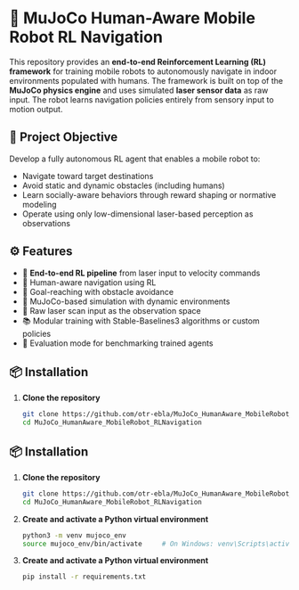 # 🤖 MuJoCo Human-Aware Mobile Robot RL Navigation

This repository provides an **end-to-end Reinforcement Learning (RL) framework** for training mobile robots to autonomously navigate in indoor environments populated with humans. The framework is built on top of the **MuJoCo physics engine** and uses simulated **laser sensor data** as raw input. The robot learns navigation policies entirely from sensory input to motion output.

## 🧠 Project Objective

Develop a fully autonomous RL agent that enables a mobile robot to:
- Navigate toward target destinations
- Avoid static and dynamic obstacles (including humans)
- Learn socially-aware behaviors through reward shaping or normative modeling
- Operate using only low-dimensional laser-based perception as observations

## ⚙️ Features

- 🧠 **End-to-end RL pipeline** from laser input to velocity commands  
- 🚶 Human-aware navigation using RL  
- 🧭 Goal-reaching with obstacle avoidance  
- 🧩 MuJoCo-based simulation with dynamic environments  
- 🔦 Raw laser scan input as the observation space  
- 📚 Modular training with Stable-Baselines3 algorithms or custom policies  
- 🧪 Evaluation mode for benchmarking trained agents  

## 📦 Installation

1. **Clone the repository**
   ```bash
   git clone https://github.com/otr-ebla/MuJoCo_HumanAware_MobileRobot_RLNavigation.git
   cd MuJoCo_HumanAware_MobileRobot_RLNavigation


## 📦 Installation

1. **Clone the repository**
   ```bash
   git clone https://github.com/otr-ebla/MuJoCo_HumanAware_MobileRobot_RLNavigation.git
   cd MuJoCo_HumanAware_MobileRobot_RLNavigation

2. **Create and activate a Python virtual environment**
    ```bash
    python3 -m venv mujoco_env
    source mujoco_env/bin/activate     # On Windows: venv\Scripts\activate

2. **Create and activate a Python virtual environment**
    ```bash
    pip install -r requirements.txt
